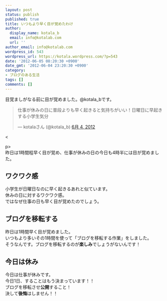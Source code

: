 ```yaml
---
layout: post
status: publish
published: true
title: いつもより早く目が覚めたわけ
author:
  display_name: kotala_b
  email: info@kotalab.com
  url: ''
author_email: info@kotalab.com
wordpress_id: 543
wordpress_url: https://kotala.wordpress.com/?p=543
date: '2012-06-05 08:20:30 +0900'
date_gmt: '2012-06-04 23:20:30 +0900'
category:
- ブログのある生活
tags: []
comments: []
---
```

<p>目覚ましがなる前に目が覚めました。@kotala_bです。</p>
<blockquote class="twitter-tweet" lang="ja"><p>仕事が休みの日に普段よりも早く起きると気持ちがいい！日曜日に早起きする小学生気分</p>
<p>&mdash; kotalaさん (@kotala_b) <a href="https://twitter.com/kotala_b/status/209731466781929473" data-datetime="2012-06-04T19:40:52+00:00">6月 4, 2012</a></p></blockquote>
<p><</p>
<p>p><script src="//platform.twitter.com/widgets.js" charset="utf-8"></script><br />
昨日は1時間程早く目が覚め、仕事が休みの日の今日も4時半には目が覚めました。<br />
<!--more--></p>
<h2>ワクワク感</h2>
<p>小学生が日曜日なのに早く起きるあれと似ています。<br />
休みの日に対するワクワク感。<br />
ではなぜ仕事の日も早く目が覚めたのでしょう。</p>
<h2>ブログを移転する</h2>
<p>昨日は1時間早く目が覚めました。<br />
いつもより多いその1時間を使って「ブログを移転する作業」をしました。<br />
そうなんです。ブログを移転するのが<strong>楽しみ</strong>でしょうがないんです！</p>
<h2>今日は休み</h2>
<p>今日は仕事が休みです。<br />
今日1日、することはもう決まっています！！<br />
ブログを移転させ<strong>公開</strong>すること！<br />
決して<strong>後悔</strong>はしません！！</p>
